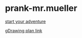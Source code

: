 # prank-mr.mueller

[start your adventure](https://darrenl5941.github.io/prank-mr.mueller/door.html)  

[gDrawing plan link](https://docs.google.com/drawings/d/13gukt0J_Y5DuAcbQhv_orcRFWqk4OkD_fqTZY1c5l3M)
